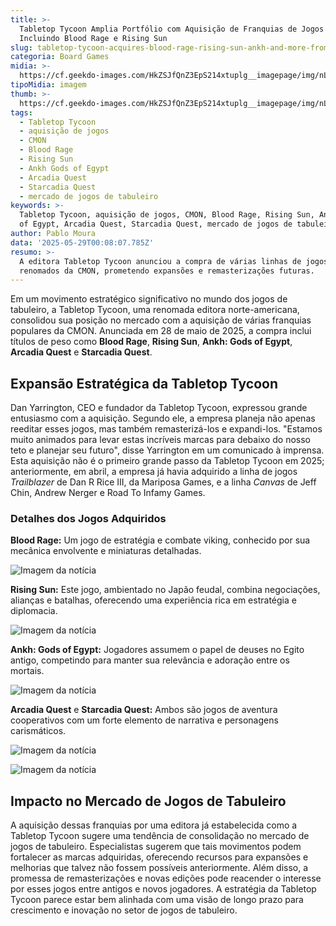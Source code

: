 ```yaml
---
title: >-
  Tabletop Tycoon Amplia Portfólio com Aquisição de Franquias de Jogos da CMON,
  Incluindo Blood Rage e Rising Sun
slug: tabletop-tycoon-acquires-blood-rage-rising-sun-ankh-and-more-from-cmon
categoria: Board Games
midia: >-
  https://cf.geekdo-images.com/HkZSJfQnZ3EpS214xtuplg__imagepage/img/nLp0poXg-Y6szkicHe7U2thnwhk=/fit-in/900x600/filters:no_upscale():strip_icc()/pic2439223.jpg
tipoMidia: imagem
thumb: >-
  https://cf.geekdo-images.com/HkZSJfQnZ3EpS214xtuplg__imagepage/img/nLp0poXg-Y6szkicHe7U2thnwhk=/fit-in/900x600/filters:no_upscale():strip_icc()/pic2439223.jpg
tags:
  - Tabletop Tycoon
  - aquisição de jogos
  - CMON
  - Blood Rage
  - Rising Sun
  - Ankh Gods of Egypt
  - Arcadia Quest
  - Starcadia Quest
  - mercado de jogos de tabuleiro
keywords: >-
  Tabletop Tycoon, aquisição de jogos, CMON, Blood Rage, Rising Sun, Ankh Gods
  of Egypt, Arcadia Quest, Starcadia Quest, mercado de jogos de tabuleiro
author: Pablo Moura
data: '2025-05-29T00:08:07.785Z'
resumo: >-
  A editora Tabletop Tycoon anunciou a compra de várias linhas de jogos
  renomados da CMON, prometendo expansões e remasterizações futuras.
---
```


Em um movimento estratégico significativo no mundo dos jogos de tabuleiro, a Tabletop Tycoon, uma renomada editora norte-americana, consolidou sua posição no mercado com a aquisição de várias franquias populares da CMON. Anunciada em 28 de maio de 2025, a compra inclui títulos de peso como **Blood Rage**, **Rising Sun**, **Ankh: Gods of Egypt**, **Arcadia Quest** e **Starcadia Quest**.

## Expansão Estratégica da Tabletop Tycoon

Dan Yarrington, CEO e fundador da Tabletop Tycoon, expressou grande entusiasmo com a aquisição. Segundo ele, a empresa planeja não apenas reeditar esses jogos, mas também remasterizá-los e expandi-los. "Estamos muito animados para levar estas incríveis marcas para debaixo do nosso teto e planejar seu futuro", disse Yarrington em um comunicado à imprensa. Esta aquisição não é o primeiro grande passo da Tabletop Tycoon em 2025; anteriormente, em abril, a empresa já havia adquirido a linha de jogos _Trailblazer_ de Dan R Rice III, da Mariposa Games, e a linha _Canvas_ de Jeff Chin, Andrew Nerger e Road To Infamy Games.

### Detalhes dos Jogos Adquiridos

**Blood Rage:** Um jogo de estratégia e combate viking, conhecido por sua mecânica envolvente e miniaturas detalhadas.

![Imagem da notícia](https://cf.geekdo-images.com/HkZSJfQnZ3EpS214xtuplg__imagepage/img/nLp0poXg-Y6szkicHe7U2thnwhk=/fit-in/900x600/filters:no_upscale():strip_icc()/pic2439223.jpg)

**Rising Sun:** Este jogo, ambientado no Japão feudal, combina negociações, alianças e batalhas, oferecendo uma experiência rica em estratégia e diplomacia.

![Imagem da notícia](https://cf.geekdo-images.com/iwevA6XmiNLHn1QnGUucqw__imagepage/img/W6vxWVStCBL7qs6yW_G0VbC9Jxw=/fit-in/900x600/filters:no_upscale():strip_icc()/pic3880340.jpg)

**Ankh: Gods of Egypt:** Jogadores assumem o papel de deuses no Egito antigo, competindo para manter sua relevância e adoração entre os mortais.

![Imagem da notícia](https://cf.geekdo-images.com/_al0scMG_pQfGVM31Scf1Q__imagepage/img/OaQ1QxF4NKISYo2njzmHT57l2jg=/fit-in/900x600/filters:no_upscale():strip_icc()/pic6107853.jpg)

**Arcadia Quest** e **Starcadia Quest:** Ambos são jogos de aventura cooperativos com um forte elemento de narrativa e personagens carismáticos.

![Imagem da notícia](https://cf.geekdo-images.com/8qyLCqvdZkSpT2lEbwVpeg__imagepage/img/x-UbTtYDLgcssO4gKjICXKmdST0=/fit-in/900x600/filters:no_upscale():strip_icc()/pic2305263.jpg)

![Imagem da notícia](https://cf.geekdo-images.com/UzOSmldhPAaIWEpFK-upbw__imagepage/img/ur_2KL4ixCbXt2MwA1i3_-f60lw=/fit-in/900x600/filters:no_upscale():strip_icc()/pic4258177.png)

## Impacto no Mercado de Jogos de Tabuleiro

A aquisição dessas franquias por uma editora já estabelecida como a Tabletop Tycoon sugere uma tendência de consolidação no mercado de jogos de tabuleiro. Especialistas sugerem que tais movimentos podem fortalecer as marcas adquiridas, oferecendo recursos para expansões e melhorias que talvez não fossem possíveis anteriormente. Além disso, a promessa de remasterizações e novas edições pode reacender o interesse por esses jogos entre antigos e novos jogadores. A estratégia da Tabletop Tycoon parece estar bem alinhada com uma visão de longo prazo para crescimento e inovação no setor de jogos de tabuleiro.
